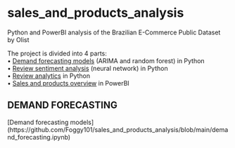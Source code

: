# sales_and_products_analysis
Python and PowerBI analysis of the Brazilian E-Commerce Public Dataset by Olist

The project is divided into 4 parts:<br>
• [Demand forecasting models](https://github.com/Foggy101/sales_and_products_analysis/blob/main/demand_forecasting.ipynb) (ARIMA and random forest) in Python<br>
• [Review sentiment analysis](https://github.com/Foggy101/sales_and_products_analysis/blob/main/review_semantics_prediction_model.ipynb) (neural network) in Python<br>
• [Review analytics](https://github.com/Foggy101/sales_and_products_analysis/blob/main/review_semantics_review_analytics.ipynb) in Python<br>
• [Sales and products overview](https://github.com/Foggy101/sales_and_products_analysis/tree/main/dashboard_photos) in PowerBI


<h2>DEMAND FORECASTING</h2>
[Demand forecasting models](https://github.com/Foggy101/sales_and_products_analysis/blob/main/demand_forecasting.ipynb)

